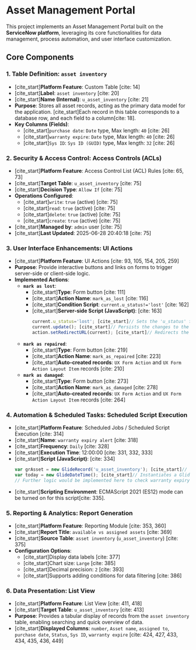 

# Asset Management Portal

This project implements an Asset Management Portal built on the **ServiceNow platform**, leveraging its core functionalities for data management, process automation, and user interface customization.

## Core Components

### 1\. Table Definition: `asset inventory`

  * [cite\_start]**Platform Feature**: Custom Table [cite: 14]
  * [cite\_start]**Label**: `asset inventory` [cite: 20]
  * [cite\_start]**Name (Internal)**: `u_asset_inventory` [cite: 21]
  * **Purpose**: Stores all asset records, acting as the primary data model for the application. [cite\_start]Each record in this table corresponds to a database row, and each field to a column[cite: 18].
  * **Key Columns (Fields)**:
      * [cite\_start]`purchase date`: `Date` type, Max length: `40` [cite: 26]
      * [cite\_start]`warranty expire`: `Date` type, Max length: `40` [cite: 26]
      * [cite\_start]`Sys ID`: `Sys ID (GUID)` type, Max length: `32` [cite: 26]

### 2\. Security & Access Control: Access Controls (ACLs)

  * [cite\_start]**Platform Feature**: Access Control List (ACL) Rules [cite: 65, 73]
  * [cite\_start]**Target Table**: `u_asset_inventory` [cite: 75]
  * [cite\_start]**Decision Type**: `Allow If` [cite: 75]
  * **Operations Configured**:
      * [cite\_start]`write`: `true` (active) [cite: 75]
      * [cite\_start]`read`: `true` (active) [cite: 75]
      * [cite\_start]`delete`: `true` (active) [cite: 75]
      * [cite\_start]`create`: `true` (active) [cite: 75]
  * [cite\_start]**Managed by**: `admin` user [cite: 75]
  * [cite\_start]**Last Updated**: 2025-06-28 20:40:18 [cite: 75]

### 3\. User Interface Enhancements: UI Actions

  * [cite\_start]**Platform Feature**: UI Actions [cite: 93, 105, 154, 205, 259]
  * **Purpose**: Provide interactive buttons and links on forms to trigger server-side or client-side logic.
  * **Implemented Actions**:
      * **`mark as lost`**:
          * [cite\_start]**Type**: Form button [cite: 111]
          * [cite\_start]**Action Name**: `mark_as_lost` [cite: 116]
          * [cite\_start]**Condition Script**: `current.u_status!='lost'` [cite: 162]
          * [cite\_start]**Server-side Script (JavaScript)**: [cite: 163]
            ```javascript
            current.u_status='lost'; [cite_start]// Sets the 'u_status' field of the current record to 'lost' [cite: 174]
            current.update(); [cite_start]// Persists the changes to the database [cite: 177]
            action.setRedirectURL(current); [cite_start]// Redirects the user back to the current record [cite: 180]
            ```
      * **`mark as repaired`**:
          * [cite\_start]**Type**: Form button [cite: 219]
          * [cite\_start]**Action Name**: `mark_as_repaired` [cite: 223]
          * [cite\_start]**Auto-created records**: `UX Form Action` and `UX Form Action Layout Item` records [cite: 210]
      * **`mark as damaged`**:
          * [cite\_start]**Type**: Form button [cite: 273]
          * [cite\_start]**Action Name**: `mark_as_damaged` [cite: 278]
          * [cite\_start]**Auto-created records**: `UX Form Action` and `UX Form Action Layout Item` records [cite: 264]

### 4\. Automation & Scheduled Tasks: Scheduled Script Execution

  * [cite\_start]**Platform Feature**: Scheduled Jobs / Scheduled Script Execution [cite: 314]
  * [cite\_start]**Name**: `warranty expiry alert` [cite: 318]
  * [cite\_start]**Frequency**: `Daily` [cite: 328]
  * [cite\_start]**Execution Time**: 12:00:00 [cite: 331, 332, 333]
  * [cite\_start]**Script (JavaScript)**: [cite: 334]
    ```javascript
    var grAsset = new GlideRecord('u_asset_inventory'); [cite_start]// Instantiates a GlideRecord object for the u_asset_inventory table [cite: 338]
    var today = new GlideDateTime(); [cite_start]// Instantiates a GlideDateTime object for the current date and time [cite: 341]
    // Further logic would be implemented here to check warranty expiry and trigger alerts/notifications.
    ```
  * [cite\_start]**Scripting Environment**: ECMAScript 2021 (ES12) mode can be turned on for this script[cite: 335].

### 5\. Reporting & Analytics: Report Generation

  * [cite\_start]**Platform Feature**: Reporting Module [cite: 353, 360]
  * [cite\_start]**Report Title**: `available vs assigned assets` [cite: 369]
  * [cite\_start]**Source Table**: `asset inventory` (`u_asset_inventory`) [cite: 375]
  * **Configuration Options**:
      * [cite\_start]Display data labels [cite: 377]
      * [cite\_start]Chart size: `Large` [cite: 385]
      * [cite\_start]Decimal precision: `2` [cite: 393]
      * [cite\_start]Supports adding conditions for data filtering [cite: 386]

### 6\. Data Presentation: List View

  * [cite\_start]**Platform Feature**: List View [cite: 411, 418]
  * [cite\_start]**Target Table**: `u_asset_inventory` [cite: 413]
  * **Purpose**: Provides a tabular display of records from the `asset inventory` table, enabling searching and quick overview of data.
  * [cite\_start]**Displayed Columns**: `number`, `Asset name`, `assigned to`, `purchase date`, `Status`, `Sys ID`, `warranty expire` [cite: 424, 427, 433, 434, 435, 436, 449]
